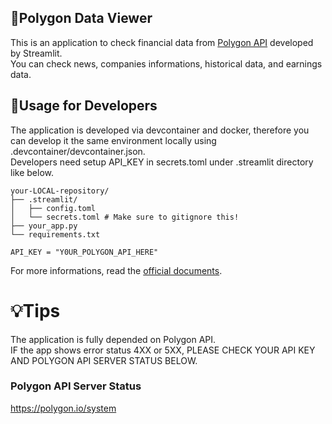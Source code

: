 ## :hatched_chick:Polygon Data Viewer
This is an application to check financial data from [Polygon API](https://polygon.io) developed by Streamlit.<BR>
You can check news, companies informations, historical data, and earnings data.

## :rocket:Usage for Developers
The application is developed via devcontainer and docker, therefore you can develop it the same environment locally using .devcontainer/devcontainer.json.<BR>
Developers need setup API_KEY in secrets.toml under .streamlit directory like below.


```tree
your-LOCAL-repository/
├── .streamlit/
│   ├── config.toml
│   └── secrets.toml # Make sure to gitignore this!
├── your_app.py
└── requirements.txt
```

```toml, secrets.toml
API_KEY = "Y0UR_POLYGON_API_HERE"
```

For more informations, read the [official documents](https://docs.streamlit.io/streamlit-community-cloud/deploy-your-app/secrets-management).

# :bulb:Tips
The application is fully depended on Polygon API.<BR>
IF the app shows error status 4XX or 5XX, PLEASE CHECK YOUR API KEY AND POLYGON API SERVER STATUS BELOW.

### Polygon API Server Status
https://polygon.io/system
